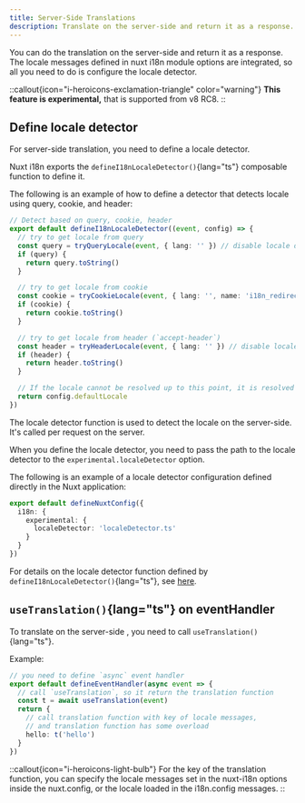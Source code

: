 ```yaml
---
title: Server-Side Translations
description: Translate on the server-side and return it as a response.
---
```


You can do the translation on the server-side and return it as a response. The locale messages defined in nuxt i18n module options are integrated, so all you need to do is configure the locale detector.

::callout{icon="i-heroicons-exclamation-triangle" color="warning"}
**This feature is experimental,** that is supported from v8 RC8.
::

## Define locale detector

For server-side translation, you need to define a locale detector.

Nuxt i18n exports the `defineI18nLocaleDetector()`{lang="ts"} composable function to define it.

The following is an example of how to define a detector that detects locale using query, cookie, and header:

```ts [i18n/localeDetector.ts]
// Detect based on query, cookie, header
export default defineI18nLocaleDetector((event, config) => {
  // try to get locale from query
  const query = tryQueryLocale(event, { lang: '' }) // disable locale default value with `lang` option
  if (query) {
    return query.toString()
  }

  // try to get locale from cookie
  const cookie = tryCookieLocale(event, { lang: '', name: 'i18n_redirected' }) // disable locale default value with `lang` option
  if (cookie) {
    return cookie.toString()
  }

  // try to get locale from header (`accept-header`)
  const header = tryHeaderLocale(event, { lang: '' }) // disable locale default value with `lang` option
  if (header) {
    return header.toString()
  }

  // If the locale cannot be resolved up to this point, it is resolved with the value `defaultLocale` of the locale config passed to the function
  return config.defaultLocale
})
```

The locale detector function is used to detect the locale on the server-side. It's called per request on the server.

When you define the locale detector, you need to pass the path to the locale detector to the `experimental.localeDetector` option.

The following is an example of a locale detector configuration defined directly in the Nuxt application:

```ts [nuxt.config.ts]
export default defineNuxtConfig({
  i18n: {
    experimental: {
      localeDetector: 'localeDetector.ts'
    }
  }
})
```

For details on the locale detector function defined by `defineI18nLocaleDetector()`{lang="ts"}, see [here](/docs/composables/define-i18n-locale-detector).

## `useTranslation()`{lang="ts"} on eventHandler

To translate on the server-side , you need to call `useTranslation()`{lang="ts"}.

Example:

```ts
// you need to define `async` event handler
export default defineEventHandler(async event => {
  // call `useTranslation`, so it return the translation function
  const t = await useTranslation(event)
  return {
    // call translation function with key of locale messages,
    // and translation function has some overload
    hello: t('hello')
  }
})
```

::callout{icon="i-heroicons-light-bulb"}
For the key of the translation function, you can specify the locale messages set in the nuxt-i18n options inside the nuxt.config, or the locale loaded in the i18n.config messages.
::
